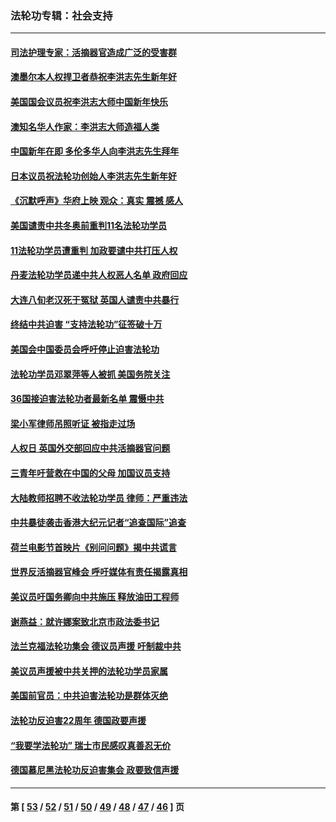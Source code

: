 ### 法轮功专辑：社会支持
---
#### [司法护理专家：活摘器官造成广泛的受害群](../../pages/nf4386/n13570425.md?02220430) 
#### [澳墨尔本人权捍卫者恭祝李洪志先生新年好](../../pages/nf4386/n13556164.md?02220430) 
#### [美国国会议员祝李洪志大师中国新年快乐](../../pages/nf4386/n13554208.md?02220430) 
#### [澳知名华人作家：李洪志大师造福人类](../../pages/nf4386/n13552049.md?02220430) 
#### [中国新年在即 多伦多华人向李洪志先生拜年](../../pages/nf4386/n13531756.md?02220430) 
#### [日本议员祝法轮功创始人李洪志先生新年好](../../pages/nf4386/n13543228.md?02220430) 
#### [《沉默呼声》华府上映 观众：真实 震撼 感人](../../pages/nf4386/n13524739.md?02220430) 
#### [美国谴责中共冬奥前重判11名法轮功学员](../../pages/nf4386/n13521806.md?02220430) 
#### [11法轮功学员遭重判 加政要谴中共打压人权](../../pages/nf4386/n13521294.md?02220430) 
#### [丹麦法轮功学员递中共人权恶人名单 政府回应](../../pages/nf4386/n13497482.md?02220430) 
#### [大连八旬老汉死于冤狱 英国人谴责中共暴行](../../pages/nf4386/n13480118.md?02220430) 
#### [终结中共迫害 “支持法轮功”征签破十万](../../pages/nf4386/n13471084.md?02220430) 
#### [美国会中国委员会呼吁停止迫害法轮功](../../pages/nf4386/n13465411.md?02220430) 
#### [法轮功学员邓翠萍等人被抓 美国务院关注](../../pages/nf4386/n13451524.md?02220430) 
#### [36国接迫害法轮功者最新名单 震慑中共](../../pages/nf4386/n13445909.md?02220430) 
#### [梁小军律师吊照听证 被指走过场](../../pages/nf4386/n13437662.md?02220430) 
#### [人权日 英国外交部回应中共活摘器官问题](../../pages/nf4386/n13430243.md?02220430) 
#### [三青年吁营救在中国的父母 加国议员支持](../../pages/nf4386/n13429744.md?02220430) 
#### [大陆教师招聘不收法轮功学员 律师：严重违法](../../pages/nf4386/n13365839.md?02220430) 
#### [中共暴徒袭击香港大纪元记者“追查国际”追查](../../pages/nf4386/n13343404.md?02220430) 
#### [荷兰电影节首映片《别问问题》揭中共谎言](../../pages/nf4386/n13321179.md?02220430) 
#### [世界反活摘器官峰会 呼吁媒体有责任揭露真相](../../pages/nf4386/n13264475.md?02220430) 
#### [美议员吁国务卿向中共施压 释放油田工程师](../../pages/nf4386/n13233845.md?02220430) 
#### [谢燕益：就许娜案致北京市政法委书记](../../pages/nf4386/n13182701.md?02220430) 
#### [法兰克福法轮功集会 德议员声援 吁制裁中共](../../pages/nf4386/n13175975.md?02220430) 
#### [美议员声援被中共关押的法轮功学员家属](../../pages/nf4386/n13158310.md?02220430) 
#### [美国前官员：中共迫害法轮功是群体灭绝](../../pages/nf4386/n13157750.md?02220430) 
#### [法轮功反迫害22周年 德国政要声援](../../pages/nf4386/n13143632.md?02220430) 
#### [“我要学法轮功” 瑞士市民感叹真善忍无价](../../pages/nf4386/n13129633.md?02220430) 
#### [德国慕尼黑法轮功反迫害集会 政要致信声援](../../pages/nf4386/n13129148.md?02220430) 

---
#### 第 [ [53](./53.md?02220430) / [52](./52.md?02220430) / [51](./51.md?02220430) / [50](./50.md?02220430) / [49](./49.md?02220430) / [48](./48.md?02220430) / [47](./47.md?02220430) / [46](./46.md?02220430) ] 页

